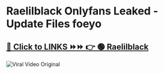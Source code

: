 
 # Raelilblack Onlyfans Leaked - Update Files foeyo

## <h2><a href="https://clipsfans.com/Raelilblack&ref=git">🔗 Click to LINKS ⏩⏩ 👉 🟢 Raelilblack </a></h2>

<a href="https://clipsfans.com/Raelilblack&ref=git" rel="nofollow" data-target="animated-image.originalLink"><img src="https://i.ibb.co.com/xMMVF88/686577567.gif" alt="Viral Video Original" style="max-width: 100%; display: inline-block;" data-target="animated-image.originalImage"></a>

